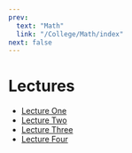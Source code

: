 ```yaml
---
prev:
  text: "Math"
  link: "/College/Math/index"
next: false
---
```


# Lectures

- [Lecture One](LectureOne.md)
- [Lecture Two](LectureTwo.md)
- [Lecture Three](LectureThree.md)
- [Lecture Four](LectureFour.md)
